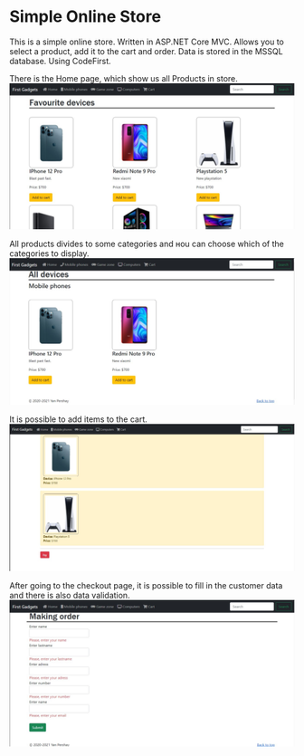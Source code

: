 # Simple Online Store
This is a simple online store. Written in ASP.NET Core MVC. Allows you to select a product, add it to the cart and order. Data is stored in the MSSQL database. Using CodeFirst.

There is the Home page, which show us all Products in store.
<img src="./Assets/1.jpg">
<br>

All products divides to some categories and нou can choose which of the categories to display.
<img src="./Assets/4.jpg">
<br>

It is possible to add items to the cart.
<img src="./Assets/2.jpg">
<br>

After going to the checkout page, it is possible to fill in the customer data and there is also data validation.
<img src="./Assets/3.jpg">
<br>